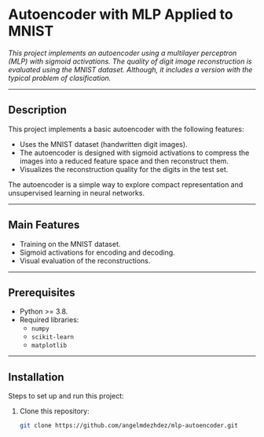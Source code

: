 # **Autoencoder with MLP Applied to MNIST**  
_This project implements an autoencoder using a multilayer perceptron (MLP) with sigmoid activations. The quality of digit image reconstruction is evaluated using the MNIST dataset.
Although, it includes a version with the typical problem of clasification._

---

## **Description**  
This project implements a basic autoencoder with the following features:  
- Uses the MNIST dataset (handwritten digit images).  
- The autoencoder is designed with sigmoid activations to compress the images into a reduced feature space and then reconstruct them.  
- Visualizes the reconstruction quality for the digits in the test set.  

The autoencoder is a simple way to explore compact representation and unsupervised learning in neural networks.

---

## **Main Features**  
- Training on the MNIST dataset.  
- Sigmoid activations for encoding and decoding.  
- Visual evaluation of the reconstructions.  

---

## **Prerequisites**  
- Python >= 3.8.  
- Required libraries:  
  - `numpy`  
  - `scikit-learn`  
  - `matplotlib`  

---

## **Installation**  
Steps to set up and run this project:  
1. Clone this repository:  
   ```bash
   git clone https://github.com/angelmdezhdez/mlp-autoencoder.git
